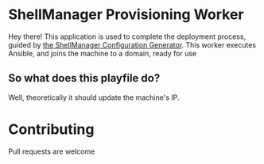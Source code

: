 # ShellManager Provisioning Worker

Hey there! This application is used to complete the deployment process, guided by [the ShellManager Configuration Generator](https://github.com/td512/shellmanager-confgen). This worker executes Ansible, and joins the machine to a domain, ready for use

## So what does this playfile do?

Well, theoretically it should update the machine's IP.

# Contributing
Pull requests are welcome
